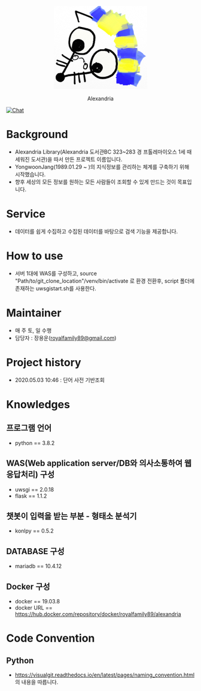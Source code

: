 <p align="center"><a href="http://14.63.173.117:8080/" target="_blank" rel="noopener noreferrer"><img width="250" src="https://github.com/YongwoonJang/Alexandria/blob/master/images/logo.png" alt="Alexandria logo"></a></p>
<p align="center">Alexandria</p>

<a href="https://discord.gg/vgAeMk"><img src="https://img.shields.io/discord/743041194631757906" alt="Chat"></a>

# Background
- Alexandria Library(Alexandria 도서관BC 323~283 경 프톨레마이오스 1세 때 세워진 도서관)을 따서 만든 프로젝트 이름입니다.
- YongwoonJang(1989.01.29 ~ )의 지식정보를 관리하는 체계를 구축하기 위해 시작했습니다. 
- 향후 세상의 모든 정보를 원하는 모든 사람들이 조회할 수 있게 만드는 것이 목표입니다. 

# Service
- 데이터를 쉽게 수집하고 수집된 데이터를 바탕으로 검색 기능을 제공합니다.

# How to use
- 서버 1대에 WAS를 구성하고, source "Path/to/git_clone_location"/venv/bin/activate 로 환경 전환후, script 폴더에 존재하는 uwsgistart.sh를 사용한다. 

# Maintainer 
- 매 주 토, 일 수행 
- 담당자 : 장용운(royalfamily89@gmail.com)

# Project history
- 2020.05.03 10:46 : 단어 사전 기반조회

# Knowledges
## 프로그램 언어
- python == 3.8.2

## WAS(Web application server/DB와 의사소통하여 웹 응답처리) 구성
- uwsgi == 2.0.18
- flask == 1.1.2 

## 챗봇이 입력을 받는 부분 - 형태소 분석기 
- konlpy == 0.5.2

## DATABASE 구성 
- mariadb == 10.4.12 

## Docker 구성
- docker == 19.03.8
- docker URL == https://hub.docker.com/repository/docker/royalfamily89/alexandria

# Code Convention
## Python
- https://visualgit.readthedocs.io/en/latest/pages/naming_convention.html 의 내용을 따릅니다.  

